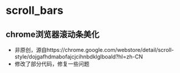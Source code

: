 # scroll_bars

## chrome浏览器滚动条美化

- 非原创，源自https://chrome.google.com/webstore/detail/scroll-style/dojgafhdmabofajcjcihnbdklglboald?hl=zh-CN
- 修改了部分代码，修复一些问题

